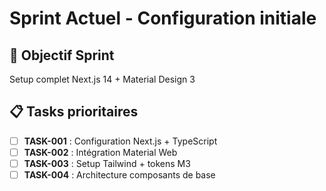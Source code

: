 # Sprint Actuel - Configuration initiale

## 🎯 Objectif Sprint
Setup complet Next.js 14 + Material Design 3

## 📋 Tasks prioritaires
- [ ] **TASK-001** : Configuration Next.js + TypeScript
- [ ] **TASK-002** : Intégration Material Web
- [ ] **TASK-003** : Setup Tailwind + tokens M3
- [ ] **TASK-004** : Architecture composants de base
